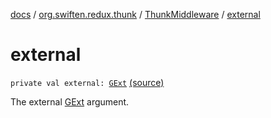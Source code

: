[docs](../../index.md) / [org.swiften.redux.thunk](../index.md) / [ThunkMiddleware](index.md) / [external](./external.md)

# external

`private val external: `[`GExt`](index.md#GExt) [(source)](https://github.com/protoman92/KotlinRedux/tree/master/common/common-thunk/src/main/kotlin/org/swiften/redux/thunk/ThunkMiddleware.kt#L62)

The external [GExt](index.md#GExt) argument.

